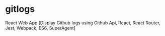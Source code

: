 # gitlogs
React Web App [Display Github logs using Github Api, React, React Router, Jest, Webpack, ES6, SuperAgent]
